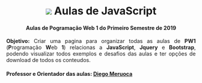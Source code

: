 <!-- ![https://developer.mozilla.org/pt-BR/docs/Web/JavaScript](https://img.shields.io/badge/LANGUAGE-JAVASCRIPT-yellow) -->

<h1 align="center">
    <img src="https://img.icons8.com/ios-filled/40/343a40/javascript.png">
    Aulas de JavaScript
</h1>

<h4 align="center">
    Aulas de Pogramação Web 1 do Primeiro Semestre de 2019
</h4>

<p align="justify">
    <b>Objetivo:</b> Criar uma pagina para organizar todas as aulas de <b>PW1</b> (<b>P</b>rogramação <b>W</b>eb <b>1</b>) relacionas a <b>JavaScript</b>, <b>Jquery</b> e <b>Bootstrap</b>, podendo visualizar todos exemplos e desafios das aulas e ter opções de download de todos os conteudos.
</p>

#### Professor e Orientador das aulas: [Diego Meruoca](https://github.com/DiegoMeruoca)



